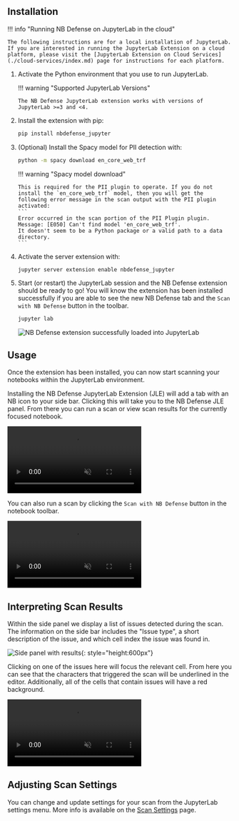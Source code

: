 ## Installation

!!! info "Running NB Defense on JupyterLab in the cloud"

    The following instructions are for a local installation of JupyterLab. If you are interested in running the JupyterLab Extension on a cloud platform, please visit the [JupyterLab Extension on Cloud Services](./cloud-services/index.md) page for instructions for each platform.

1.  Activate the Python environment that you use to run JupyterLab.

    !!! warning "Supported JupyterLab Versions"

        The NB Defense JupyterLab extension works with versions of JupyterLab >=3 and <4.

2.  Install the extension with pip:

    ```bash
    pip install nbdefense_jupyter
    ```

3.  (Optional) Install the Spacy model for PII detection with:

    ```bash
    python -m spacy download en_core_web_trf
    ```

    !!! warning "Spacy model download"

        This is required for the PII plugin to operate. If you do not install the `en_core_web_trf` model, then you will get the following error message in the scan output with the PII plugin activated:
        ```
        Error occurred in the scan portion of the PII Plugin plugin.
        Message: [E050] Can't find model 'en_core_web_trf'.
        It doesn't seem to be a Python package or a valid path to a data directory.
        ```

4.  Activate the server extension with:

    ```bash
    jupyter server extension enable nbdefense_jupyter
    ```

5.  Start (or restart) the JupyterLab session and the NB Defense extension should be ready to go! You will know the extension has been installed successfully if you are able to see the new NB Defense tab and the `Scan with NB Defense` button in the toolbar.
    ```bash
    jupyter lab
    ```
    ![NB Defense extension successfully loaded into JupyterLab](/imgs/jle-initial-setup.png)

## Usage

Once the extension has been installed, you can now start scanning your notebooks within the JupyterLab environment.

Installing the NB Defense JupyterLab Extension (JLE) will add a tab with an NB icon to your side bar. Clicking this will take you to the NB Defense JLE panel. From there you can run a scan or view scan results for the currently focused notebook.

<video autoplay loop muted src="/imgs/open-nb-defense-panel.mp4">
    Open NB Defense panel video
</video>

You can also run a scan by clicking the `Scan with NB Defense` button in the notebook toolbar.

<video autoplay loop muted src="/imgs/run-scan-from-toolbar.mp4">
    Run a scan from the toolbar video
</video>

## Interpreting Scan Results

Within the side panel we display a list of issues detected during the scan. The information on the side bar includes the "Issue type", a short description of the issue, and which cell index the issue was found in.

![Side panel with results](/imgs/side-panel-with-results.png){: style="height:600px"}

Clicking on one of the issues here will focus the relevant cell. From here you can see that the characters that triggered the scan will be underlined in the editor. Additionally, all of the cells that contain issues will have a red background.

<video autoplay loop muted src="/imgs/focus-cell-from-issue.mp4">
    Focus cell from issue video
</video>

## Adjusting Scan Settings

You can change and update settings for your scan from the JupyterLab settings menu. More info is available on the [Scan Settings](../scan-settings/index.md) page.
